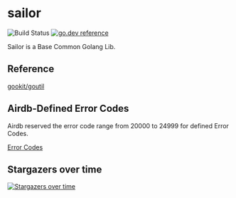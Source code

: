 # sailor

![Build Status](https://github.com/airdb/sailor/workflows/Go/badge.svg)
[![go.dev reference](https://img.shields.io/badge/go.dev-reference-007d9c?logo=go&logoColor=white&style=flat-square)](https://pkg.go.dev/github.com/airdb/sailor?tab=doc)


Sailor is a Base Common Golang Lib.

## Reference

[gookit/goutil](https://github.com/gookit/goutil)


## Airdb-Defined Error Codes

Airdb reserved the error code range from 20000 to 24999 for defined Error Codes.

[Error Codes](enum/code.go)


## Stargazers over time

[![Stargazers over time](https://starchart.cc/airdb/sailor.svg)](https://starchart.cc/airdb/sailor)


